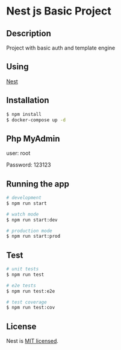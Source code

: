 # Nest js Basic Project 

## Description

Project with basic auth and template engine

## Using

[Nest](https://github.com/nestjs/nest)

## Installation

```bash
$ npm install
$ docker-compose up -d
```

## Php MyAdmin

user: root

Password: 123123

## Running the app

```bash
# development
$ npm run start

# watch mode
$ npm run start:dev

# production mode
$ npm run start:prod
```

## Test

```bash
# unit tests
$ npm run test

# e2e tests
$ npm run test:e2e

# test coverage
$ npm run test:cov
```


## License

  Nest is [MIT licensed](LICENSE).
